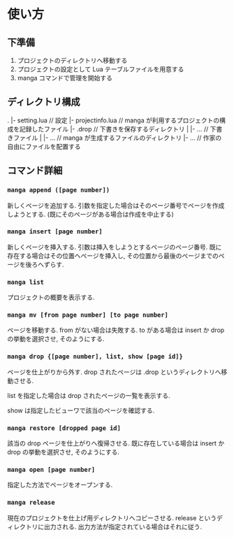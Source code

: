 # 使い方
## 下準備
1. プロジェクトのディレクトリへ移動する
2. プロジェクトの設定として Lua テーブルファイルを用意する
3. manga コマンドで管理を開始する

## ディレクトリ構成
.
|- setting.lua // 設定
|- projectinfo.lua // manga が利用するプロジェクトの構成を記録したファイル
|- .drop // 下書きを保存するディレクトリ
|  |- ... // 下書きファイル
|
|- ... // manga が生成するファイルのディレクトリ
|- ... // 作家の自由にファイルを配置する

## コマンド詳細
### `manga append ([page number])`
新しくページを追加する.
引数を指定した場合はそのページ番号でページを作成しようとする. (既にそのページがある場合は作成を中止する)

### `manga insert [page number]`
新しくページを挿入する.
引数は挿入をしようとするページのページ番号.
既に存在する場合はその位置へページを挿入し, その位置から最後のページまでのページを後ろへずらす.

### `manga list`
プロジェクトの概要を表示する.

### `manga mv [from page number] [to page number]`
ページを移動する.
from がない場合は失敗する.
to がある場合は insert か drop の挙動を選択させ, そのようにする.

### `manga drop {[page number], list, show [page id]}`
ページを仕上がりから外す.
drop されたページは .drop というディレクトリへ移動させる.

list を指定した場合は drop されたページの一覧を表示する.

show は指定したビューワで該当のページを確認する.

### `manga restore [dropped page id]`
該当の drop ページを仕上がりへ復帰させる.
既に存在している場合は insert か drop の挙動を選択させ, そのようにする.

### `manga open [page number]`
指定した方法でページをオープンする.

### `manga release`
現在のプロジェクトを仕上げ用ディレクトリへコピーさせる.
release というディレクトリに出力される.
出力方法が指定されている場合はそれに従う.

